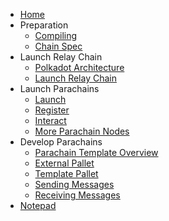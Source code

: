 <!-- docs/_sidebar.md -->

- [Home](en/)
- Preparation
  - [Compiling](en/1-prep/1-compiling.md)
  - [Chain Spec](en/1-prep/2-chain-spec.md)
- Launch Relay Chain
  - [Polkadot Architecture](en/2-relay-chain/1-architecture.md)
  - [Launch Relay Chain](en/2-relay-chain/2-launch.md)
- Launch Parachains
  - [Launch](en/3-parachains/1-launch.md)
  - [Register](en/3-parachains/2-register.md)
  - [Interact](en/3-parachains/3-interact.md)
  - [More Parachain Nodes](en/3-parachains/4-more-nodes.md)
- Develop Parachains
  - [Parachain Template Overview](en/5-develop/1-template-overview.md)
  - [External Pallet](en/5-develop/2-external-pallet.md)
  - [Template Pallet](en/5-develop/3-template-pallet.md)
  - [Sending Messages](en/5-develop/4-sending-messages.md)
  - [Receiving Messages](en/5-develop/5-receiving-messages.md)
- [Notepad](shared/embedded-notes.md)
